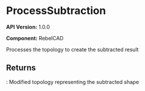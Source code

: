 # ProcessSubtraction

**API Version:** 1.0.0

**Component:** RebelCAD

Processes the topology to create the subtracted result

## Returns

: Modified topology representing the subtracted shape

